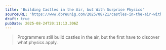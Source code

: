 ```yaml
---
title: 'Building Castles in the Air, but With Surprise Physics'
sourceURL: 'https://www.dbreunig.com/2025/08/21/castles-in-the-air-with-unknown-physics.html'
draft: true
pubDate: 2025-08-24T20:11:13.306Z
---
```


> Programmers still build castles in the air, but the first have to discover what physics apply.
